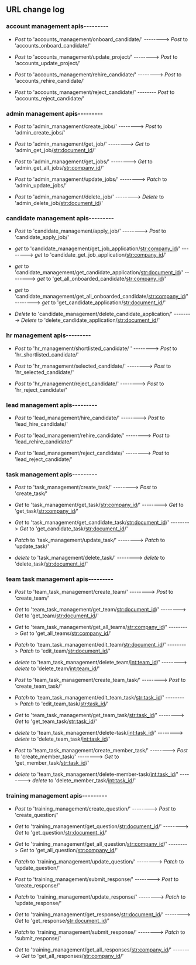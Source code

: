## URL change log

### account management apis---------

- _Post_ to 'accounts_management/onboard_candidate/'  -------->   _Post_ to 'accounts_onboard_candidate/'

- _Post_ to 'accounts_management/update_project/'  -------->   _Post_ to 'accounts_update_project/'

- _Post_ to 'accounts_management/rehire_candidate/'  -------->   _Post_ to 'accounts_rehire_candidate/'

- _Post_ to 'accounts_management/reject_candidate/'  --------   _Post_ to 'accounts_reject_candidate/'


### admin management apis---------

- _Post_ to 'admin_management/create_jobs/'   -------->   _Post_ to 'admin_create_jobs/'

- _Post_ to 'admin_management/get_job/'   -------->   _Get_ to 'admin_get_job/<str:document_id>/'

- _Post_ to 'admin_management/get_jobs/'   -------->   _Get_ to 'admin_get_all_jobs/<str:company_id>/'

- _Post_ to 'admin_management/update_jobs/'   -------->   _Patch_ to 'admin_update_jobs/'

- _Post_ to 'admin_management/delete_job/'  -------->   _Delete_ to 'admin_delete_job/<str:document_id>/'

### candidate management apis---------

- _Post_ to 'candidate_management/apply_job/'   -------->   _Post_ to 'candidate_apply_job/'

- _get_ to 'candidate_management/get_job_application/<str:company_id>/'   -------->   _get_ to 'candidate_get_job_application/<str:company_id>/'

- _get_ to 'candidate_management/get_candidate_application/<str:document_id>/'   -------->   _get_ to 'get_all_onboarded_candidate/<str:company_id>/'

- _get_ to 'candidate_management/get_all_onboarded_candidate/<str:company_id>/'   -------->   _get_ to 'get_candidate_application/<str:document_id>/'

- _Delete_ to 'candidate_management/delete_candidate_application/'   -------->   _Delete_ to 'delete_candidate_application/<str:document_id>/'

### hr management apis---------

- _Post_ to 'hr_management/shortlisted_candidate/ '  -------->   _Post_ to 'hr_shortlisted_candidate/'

- _Post_ to 'hr_management/selected_candidate/'   -------->   _Post_ to 'hr_selected_candidate/'

- _Post_ to 'hr_management/reject_candidate/'   -------->   _Post_ to 'hr_reject_candidate/'

### lead management apis---------

- _Post_ to 'lead_management/hire_candidate/'   -------->   _Post_ to 'lead_hire_candidate/'

- _Post_ to 'lead_management/rehire_candidate/'   -------->   _Post_ to 'lead_rehire_candidate/'

- _Post_ to 'lead_management/reject_candidate/'   -------->   _Post_ to 'lead_reject_candidate/'

### task management apis---------

- _Post_ to 'task_management/create_task/'   -------->   _Post_ to 'create_task/'

- _Get_ to 'task_management/get_task/<str:company_id>/'   -------->   _Get_ to 'get_task/<str:company_id>/'

- _Get_ to 'task_management/get_candidate_task/<str:document_id>/'   -------->   _Get_ to 'get_candidate_task/<str:document_id>/'

- _Patch_ to 'task_management/update_task/'   -------->   _Patch_ to 'update_task/'

- _delete_ to 'task_management/delete_task/'   -------->   _delete_ to 'delete_task/<str:document_id>/'

### team task management apis---------

- _Post_ to 'team_task_management/create_team/'   -------->   _Post_ to 'create_team/'

- _Get_ to 'team_task_management/get_team/<str:document_id>/'   -------->   _Get_ to 'get_team/<str:document_id>/'

- _Get_ to 'team_task_management/get_all_teams/<str:company_id>/'   -------->   _Get_ to 'get_all_teams/<str:company_id>/'

- _Patch_ to 'team_task_management/edit_team/<str:document_id>/'   -------->   _Patch_ to 'edit_team/<str:document_id>/'

- _delete_ to 'team_task_management/delete_team/<int:team_id>/'   -------->   _delete_ to 'delete_team/<int:team_id>/'

- _Post_ to 'team_task_management/create_team_task/'   -------->   _Post_ to 'create_team_task/'

- _Patch_ to 'team_task_management/edit_team_task/<str:task_id>/'   -------->   _Patch_ to 'edit_team_task/<str:task_id>/'

- _Get_ to 'team_task_management/get_team_task/<str:task_id>/'   -------->   _Get_ to 'get_team_task/<str:task_id>/'

- _delete_ to 'team_task_management/delete-task/<int:task_id>/'   -------->   _delete_ to 'delete_team_task/<int:task_id>/'

- _Post_ to 'team_task_management/create_member_task/'   -------->   _Post_ to 'create_member_task/'
                                            -------->   _Get_ to 'get_member_task/<str:task_id>/'
                                            
- _delete_ to 'team_task_management/delete-member-task/<int:task_id>/'   -------->   _delete_ to 'delete_member_task/<int:task_id>/'

### training management apis---------

- _Post_ to 'training_management/create_question/'   -------->   _Post_ to 'create_question/'

- _Get_ to 'training_management/get_question/<str:document_id>/'   -------->   _Get_ to 'get_question/<str:document_id>/'

- _Get_ to 'training_management/get_all_question/<str:company_id>/'   -------->   _Get_ to 'get_all_question/<str:company_id>/'

- _Patch_ to 'training_management/update_question/'   -------->   _Patch_ to 'update_question/'

- _Post_ to 'training_management/submit_response/'   -------->   _Post_ to 'create_response/'

- _Patch_ to 'training_management/update_response/'   -------->   _Patch_ to 'update_response/'

- _Get_ to 'training_management/get_response/<str:document_id>/'   -------->   _Get_ to 'get_response/<str:document_id>/'

- _Patch_ to 'training_management/submit_response/'   -------->   _Patch_ to 'submit_response/'

- _Get_ to 'training_management/get_all_responses/<str:company_id>/'   -------->   _Get_ to 'get_all_responses/<str:company_id>/'
